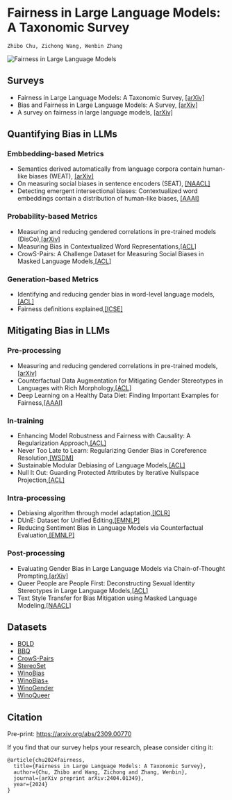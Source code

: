# Fairness in Large Language Models: A Taxonomic Survey
```
Zhibo Chu, Zichong Wang, Wenbin Zhang
```
![Fairness in Large Language Models](https://github.com/super-hash/Fairness-in-Large-Language-Models/blob/main/Fairness%20in%20Large%20Language%20Models.png)
## Surveys
+ Fairness in Large Language Models: A Taxonomic Survey, [[arXiv]](https://arxiv.org/abs/2404.01349)
+ Bias and Fairness in Large Language Models: A Survey, [[arXiv]](https://arxiv.org/abs/2309.00770)
+ A survey on fairness in large language models, [[arXiv]](https://arxiv.org/abs/2308.10149)

## Quantifying Bias in LLMs
### Embbedding-based Metrics
+ Semantics derived automatically from language corpora contain human-like biases (WEAT), [[arXiv]](https://arxiv.org/abs/1608.07187)
+ On measuring social biases in sentence encoders (SEAT), [[NAACL]](https://arxiv.org/abs/1903.10561)
+ Detecting emergent intersectional biases: Contextualized word embeddings contain a distribution of human-like biases, [[AAAI]](https://dl.acm.org/doi/abs/10.1145/3461702.3462536)
### Probability-based Metrics
+ Measuring and reducing gendered correlations in pre-trained models (DisCo),[[arXiv]](https://arxiv.org/abs/2010.06032)
+ Measuring Bias in Contextualized Word Representations,[[ACL]](https://aclanthology.org/W19-3823/)
+ CrowS-Pairs: A Challenge Dataset for Measuring Social Biases in Masked Language Models,[[ACL]](https://aclanthology.org/2020.emnlp-main.154/)
### Generation-based Metrics
+ Identifying and reducing gender bias in word-level language models,[[ACL]](https://aclanthology.org/N19-3002.pdf)
+ Fairness definitions explained,[[ICSE]](https://dl.acm.org/doi/abs/10.1145/3194770.3194776)
## Mitigating Bias in LLMs
### Pre-processing
+ Measuring and reducing gendered correlations in pre-trained models,[[arXiv]](https://arxiv.org/abs/2010.06032)
+ Counterfactual Data Augmentation for Mitigating Gender Stereotypes in Languages with Rich Morphology,[[ACL]](https://aclanthology.org/P19-1161/)
+ Deep Learning on a Healthy Data Diet: Finding Important Examples for Fairness,[[AAAI]](https://arxiv.org/abs/2211.11109)
### In-training
+ Enhancing Model Robustness and Fairness with Causality: A Regularization Approach,[[ACL]](https://aclanthology.org/2021.cinlp-1.3/)
+ Never Too Late to Learn: Regularizing Gender Bias in Coreference Resolution,[[WSDM]](https://dl.acm.org/doi/abs/10.1145/3539597.3570473)
+ Sustainable Modular Debiasing of Language Models,[[ACL]](https://aclanthology.org/2021.findings-emnlp.411.pdf)
+ Null It Out: Guarding Protected Attributes by Iterative Nullspace Projection,[[ACL]](https://aclanthology.org/2020.acl-main.647/)
### Intra-processing
+ Debiasing algorithm through model adaptation,[[ICLR]](https://arxiv.org/abs/2310.18913)
+ DUnE: Dataset for Unified Editing,[[EMNLP]](https://arxiv.org/abs/2311.16087)
+ Reducing Sentiment Bias in Language Models via Counterfactual Evaluation,[[EMNLP]](https://aclanthology.org/2020.findings-emnlp.7.pdf)
### Post-processing
+ Evaluating Gender Bias in Large Language Models via Chain-of-Thought Prompting,[[arXiv]](https://arxiv.org/abs/2401.15585)
+ Queer People are People First: Deconstructing Sexual Identity Stereotypes in Large Language Models,[[ACL]](https://arxiv.org/abs/2307.00101)
+ Text Style Transfer for Bias Mitigation using Masked Language Modeling,[[NAACL]](https://aclanthology.org/2022.naacl-srw.21/)
## Datasets
+ [BOLD](https://github.com/amazon-science/bold)
+ [BBQ](https://github.com/nyu-mll/BBQ)
+ [CrowS-Pairs](https://github.com/nyu-mll/crows-pairs/)
+ [StereoSet](https://github.com/moinnadeem/stereoset)
+ [WinoBias](https://github.com/uclanlp/corefBias)
+ [WinoBias+](https://github.com/vnmssnhv/NeuTralRewriter)
+ [WinoGender](https://github.com/rudinger/winogender-schemas)
+ [WinoQueer](https://github.com/katyfelkner/winoqueer)

## Citation

Pre-print: https://arxiv.org/abs/2309.00770

If you find that our survey helps your research, please consider citing it:
```
@article{chu2024fairness,
  title={Fairness in Large Language Models: A Taxonomic Survey},
  author={Chu, Zhibo and Wang, Zichong and Zhang, Wenbin},
  journal={arXiv preprint arXiv:2404.01349},
  year={2024}
}
```
